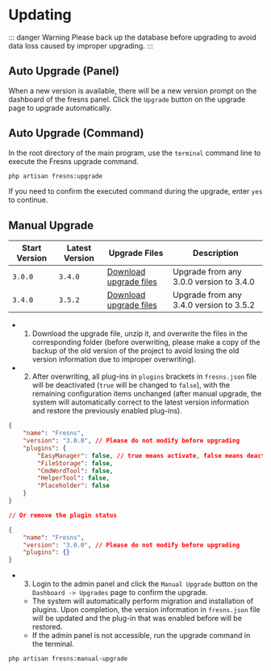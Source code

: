 # Updating

::: danger Warning
Please back up the database before upgrading to avoid data loss caused by improper upgrading.
:::

## Auto Upgrade (Panel)

When a new version is available, there will be a new version prompt on the dashboard of the fresns panel. Click the `Upgrade` button on the upgrade page to upgrade automatically.

## Auto Upgrade (Command)

In the root directory of the main program, use the `terminal` command line to execute the Fresns upgrade command.

```sh
php artisan fresns:upgrade
```

If you need to confirm the executed command during the upgrade, enter `yes` to continue.

## Manual Upgrade

| Start Version | Latest Version | Upgrade Files | Description |
| --- | --- | --- | --- |
| `3.0.0` | `3.4.0` | [Download upgrade files](https://assets.fresns.com/packages/fresns-upgrade-3.4.0.zip) | Upgrade from any 3.0.0 version to 3.4.0 |
| `3.4.0` | `3.5.2` | [Download upgrade files](https://assets.fresns.com/packages/fresns-upgrade-3.5.2.zip) | Upgrade from any 3.4.0 version to 3.5.2 |

- 1. Download the upgrade file, unzip it, and overwrite the files in the corresponding folder (before overwriting, please make a copy of the backup of the old version of the project to avoid losing the old version information due to improper overwriting).

- 2. After overwriting, all plug-ins in `plugins` brackets in `fresns.json` file will be deactivated (`true` will be changed to `false`), with the remaining configuration items unchanged (after manual upgrade, the system will automatically correct to the latest version information and restore the previously enabled plug-ins).

```json
{
    "name": "Fresns",
    "version": "3.0.0", // Please do not modify before upgrading
    "plugins": {
        "EasyManager": false, // true means activate, false means deactivate
        "FileStorage": false,
        "CmdWordTool": false,
        "HelperTool": false,
        "Placeholder": false
    }
}

// Or remove the plugin status

{
    "name": "Fresns",
    "version": "3.0.0", // Please do not modify before upgrading
    "plugins": {}
}
```

- 3. Login to the admin panel and click the `Manual Upgrade` button on the `Dashboard -> Upgrades` page to confirm the upgrade.
    - The system will automatically perform migration and installation of plugins. Upon completion, the version information in `fresns.json` file will be updated and the plug-in that was enabled before will be restored.
    - If the admin panel is not accessible, run the upgrade command in the terminal.

```sh
php artisan fresns:manual-upgrade
```
